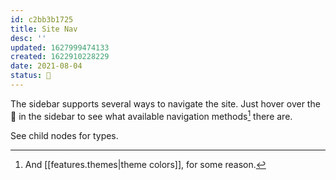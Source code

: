 ```yaml
---
id: c2bb3b1725
title: Site Nav
desc: ''
updated: 1627999474133
created: 1622910228229
date: 2021-08-04
status: 🌿
---
```


The sidebar supports several ways to navigate the site. Just hover over the 🧭 in the sidebar to see what available navigation methods[^color] there are.

See child nodes for types.

[^color]: And [[features.themes|theme colors]], for some reason.
